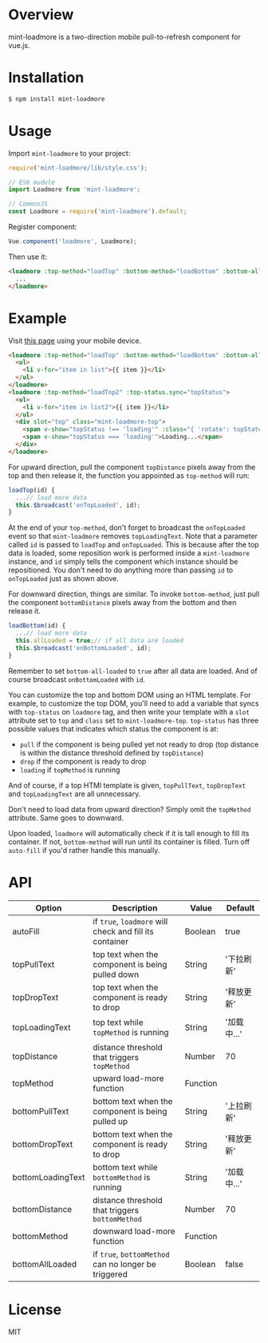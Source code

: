 # Overview
mint-loadmore is a two-direction mobile pull-to-refresh component for vue.js.

# Installation
```bash
$ npm install mint-loadmore
```

# Usage
Import `mint-loadmore` to your project:
```Javascript
require('mint-loadmore/lib/style.css');

// ES6 mudule
import Loadmore from 'mint-loadmore';

// CommonJS
const Loadmore = require('mint-loadmore').default;
```

Register component:
```Javascript
Vue.component('loadmore', Loadmore);
```

Then use it:
```html
<loadmore :top-method="loadTop" :bottom-method="loadBottom" :bottom-all-loaded="allLoaded">
  ...
</loadmore>
```

# Example
Visit [this page](http://leopoldthecoder.github.io/Demos/vue-loadmore/index.html) using your mobile device.
```html
<loadmore :top-method="loadTop" :bottom-method="loadBottom" :bottom-all-loaded="allLoaded">
  <ul>
    <li v-for="item in list">{{ item }}</li>
  </ul>
</loadmore>
<loadmore :top-method="loadTop2" :top-status.sync="topStatus">
  <ul>
    <li v-for="item in list2">{{ item }}</li>
  </ul>
  <div slot="top" class="mint-loadmore-top">
    <span v-show="topStatus !== 'loading'" :class="{ 'rotate': topStatus === 'drop' }">↓</span>
    <span v-show="topStatus === 'loading'">Loading...</span>
  </div>
</loadmore>
```
For upward direction, pull the component `topDistance` pixels away from the top and then release it, the function you appointed as `top-method` will run:
```Javascript
loadTop(id) {
  ...// load more data
  this.$broadcast('onTopLoaded', id);
}
```
At the end of your `top-method`, don't forget to broadcast the `onTopLoaded` event so that `mint-loadmore` removes `topLoadingText`. Note that a parameter called `id` is passed to `loadTop` and `onTopLoaded`. This is because after the top data is loaded, some reposition work is performed inside a `mint-loadmore` instance, and `id` simply tells the component which instance should be repositioned. You don't need to do anything more than passing `id` to `onTopLoaded` just as shown above.
 
For downward direction, things are similar. To invoke `bottom-method`, just pull the component `bottomDistance` pixels away from the bottom and then release it.
```Javascript
loadBottom(id) {
  ...// load more data
  this.allLoaded = true;// if all data are loaded
  this.$broadcast('onBottomLoaded', id);
}
```
Remember to set `bottom-all-loaded` to `true` after all data are loaded. And of course broadcast `onBottomLoaded` with `id`.

You can customize the top and bottom DOM using an HTML template. For example, to customize the top DOM, you'll need to add a variable that syncs with `top-status` on `loadmore` tag, and then write your template with a `slot` attribute set to `top` and `class` set to `mint-loadmore-top`. `top-status` has three possible values that indicates which status the component is at:
*  `pull` if the component is being pulled yet not ready to drop (top distance is within the distance threshold defined by `topDistance`)
*  `drop` if the component is ready to drop
*  `loading` if `topMethod` is running

And of course, if a top HTMl template is given, `topPullText`, `topDropText` and `topLoadingText` are all unnecessary.

Don't need to load data from upward direction? Simply omit the `topMethod` attribute. Same goes to downward.

Upon loaded, `loadmore` will automatically check if it is tall enough to fill its container. If not, `bottom-method` will run until its container is filled. Turn off `auto-fill` if you'd rather handle this manually.

# API
| Option            | Description                                                      | Value    | Default     |
|-------------------|------------------------------------------------------------------|----------|-------------|
| autoFill          | if `true`, `loadmore` will check and fill its container          | Boolean  | true        |
| topPullText       | top text when the component is being pulled down                 | String   | '下拉刷新'  |
| topDropText       | top text when the component is ready to drop                     | String   | '释放更新'  | 
| topLoadingText    | top text while `topMethod` is running                            | String   | '加载中...' |
| topDistance       | distance threshold that triggers `topMethod`                     | Number   | 70          |
| topMethod         | upward load-more function                                        | Function |             |
| bottomPullText    | bottom text when the component is being pulled up                | String   | '上拉刷新'  |
| bottomDropText    | bottom text when the component is ready to drop                  | String   | '释放更新'  | 
| bottomLoadingText | bottom text while `bottomMethod` is running                      | String   | '加载中...' |
| bottomDistance    | distance threshold that triggers `bottomMethod`                  | Number   | 70          |
| bottomMethod      | downward load-more function                                      | Function |             |
| bottomAllLoaded   | if `true`, `bottomMethod` can no longer be triggered             | Boolean  | false       |

# License
MIT
